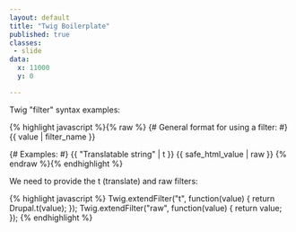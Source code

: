 ```yaml
---
layout: default
title: "Twig Boilerplate"
published: true
classes:
 - slide
data:
  x: 11000
  y: 0

---
```

Twig "filter" syntax examples:

{% highlight javascript %}{% raw %}
{# General format for using a filter: #}
{{ value | filter_name }}

{# Examples: #}
{{ "Translatable string" | t }}
{{ safe_html_value | raw }}
{% endraw %}{% endhighlight %}

We need to provide the t (translate) and raw filters:

{% highlight javascript %}
Twig.extendFilter("t", function(value) {
  return Drupal.t(value);
});
Twig.extendFilter("raw", function(value) {
  return value;
});
{% endhighlight %}
